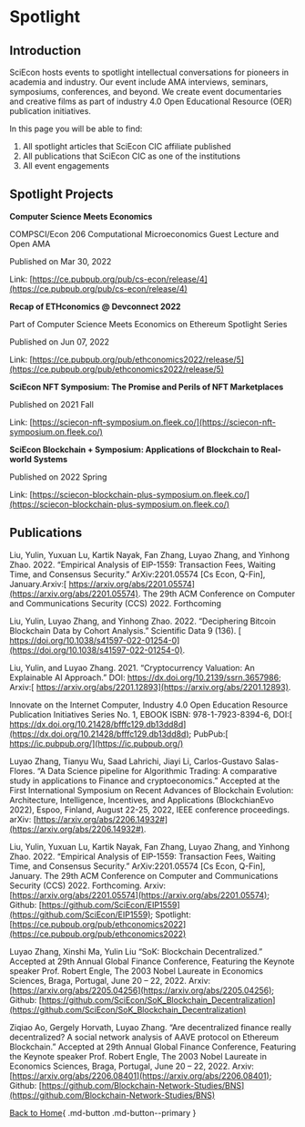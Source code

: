 # Spotlight

## Introduction

SciEcon hosts events to spotlight intellectual conversations for pioneers in academia and industry. Our event include AMA interviews, seminars, symposiums, conferences, and beyond. We create event documentaries and creative films as part of industry 4.0 Open Educational Resource (OER) publication initiatives.

In this page you will be able to find:

1. All spotlight articles that SciEcon CIC affiliate published
2. All publications that SciEcon CIC as one of the institutions
3. All event engagements

## Spotlight Projects

**Computer Science Meets Economics** 

COMPSCI/Econ 206 Computational Microeconomics Guest Lecture and Open AMA

Published on
Mar 30, 2022

Link: [https://ce.pubpub.org/pub/cs-econ/release/4](https://ce.pubpub.org/pub/cs-econ/release/4)

**Recap of ETHconomics @ Devconnect 2022**

Part of Computer Science Meets Economics on Ethereum Spotlight Series

Published on
Jun 07, 2022

Link: [https://ce.pubpub.org/pub/ethconomics2022/release/5](https://ce.pubpub.org/pub/ethconomics2022/release/5)

**SciEcon NFT Symposium: The Promise and Perils of NFT Marketplaces**

Published on 
2021 Fall

Link: [https://sciecon-nft-symposium.on.fleek.co/](https://sciecon-nft-symposium.on.fleek.co/)

**SciEcon Blockchain + Symposium: Applications of Blockchain to Real-world Systems**

Published on 
2022 Spring

Link: [https://sciecon-blockchain-plus-symposium.on.fleek.co/](https://sciecon-blockchain-plus-symposium.on.fleek.co/)

## Publications

Liu, Yulin, Yuxuan Lu, Kartik Nayak, Fan Zhang, Luyao Zhang, and Yinhong Zhao. 2022. “Empirical Analysis of EIP-1559: Transaction Fees, Waiting Time, and Consensus Security.” ArXiv:2201.05574 [Cs Econ, Q-Fin], January.Arxiv:[ https://arxiv.org/abs/2201.05574](https://arxiv.org/abs/2201.05574). The 29th ACM Conference on Computer and Communications Security (CCS) 2022. Forthcoming 
 
Liu, Yulin, Luyao Zhang, and Yinhong Zhao. 2022. “Deciphering Bitcoin Blockchain Data by Cohort Analysis.” Scientific Data 9 (136). [ https://doi.org/10.1038/s41597-022-01254-0](https://doi.org/10.1038/s41597-022-01254-0). 
 

Liu, Yulin, and Luyao Zhang. 2021. “Cryptocurrency Valuation: An Explainable AI Approach.” DOI: https://dx.doi.org/10.2139/ssrn.3657986; Arxiv:[ https://arxiv.org/abs/2201.12893](https://arxiv.org/abs/2201.12893). 


Innovate on the Internet Computer, Industry 4.0 Open Education Resource Publication Initiatives Series No. 1, EBOOK ISBN: 978-1-7923-8394-6, DOI:[ https://dx.doi.org/10.21428/bfffc129.db13dd8d](https://dx.doi.org/10.21428/bfffc129.db13dd8d); PubPub:[ https://ic.pubpub.org/](https://ic.pubpub.org/)

Luyao Zhang, Tianyu Wu, Saad Lahrichi, Jiayi Li, Carlos-Gustavo Salas-Flores. “A Data Science pipeline for Algorithmic Trading: A comparative study in applications to Finance and cryptoeconomics.”  Accepted at the First International Symposium on Recent Advances of Blockchain Evolution: Architecture, Intelligence, Incentives, and Applications (BlockchianEvo 2022), Espoo, Finland, August 22-25, 2022, IEEE conference proceedings. arXiv: [https://arxiv.org/abs/2206.14932#](https://arxiv.org/abs/2206.14932#).

Liu, Yulin, Yuxuan Lu, Kartik Nayak, Fan Zhang, Luyao Zhang, and Yinhong Zhao. 2022. “Empirical Analysis of EIP-1559: Transaction Fees, Waiting Time, and Consensus Security.” ArXiv:2201.05574 [Cs Econ, Q-Fin], January. The 29th ACM Conference on Computer and Communications Security (CCS) 2022. Forthcoming. Arxiv: [https://arxiv.org/abs/2201.05574](https://arxiv.org/abs/2201.05574); Github: [https://github.com/SciEcon/EIP1559](https://github.com/SciEcon/EIP1559); Spotlight: [https://ce.pubpub.org/pub/ethconomics2022](https://ce.pubpub.org/pub/ethconomics2022) 

Luyao Zhang, Xinshi Ma, Yulin Liu “SoK: Blockchain Decentralized.” Accepted at 29th Annual Global Finance Conference, Featuring the Keynote speaker Prof. Robert Engle, The 2003 Nobel Laureate in Economics Sciences, Braga, Portugal, June 20 – 22, 2022. Arxiv: [https://arxiv.org/abs/2205.04256](https://arxiv.org/abs/2205.04256); Github: [https://github.com/SciEcon/SoK_Blockchain_Decentralization](https://github.com/SciEcon/SoK_Blockchain_Decentralization)
 
Ziqiao Ao, Gergely Horvath, Luyao Zhang. “Are decentralized finance really decentralized? A social network analysis of AAVE protocol on Ethereum Blockchain.” Accepted at 29th Annual Global Finance Conference, Featuring the Keynote speaker Prof. Robert Engle, The 2003 Nobel Laureate in Economics Sciences, Braga, Portugal, June 20 – 22, 2022. Arxiv: [https://arxiv.org/abs/2206.08401](https://arxiv.org/abs/2206.08401); Github: [https://github.com/Blockchain-Network-Studies/BNS](https://github.com/Blockchain-Network-Studies/BNS)

[Back to Home](./index.md){ .md-button .md-button--primary }
